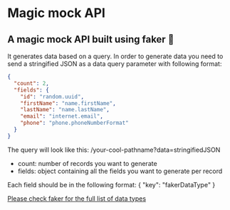 # Magic mock API

## A magic mock API built using faker 🧙‍

It generates data based on a query. In order to generate data you need to send a stringified JSON as a data query parameter with following format:

```json
{
  "count": 2,
  "fields": {
    "id": "random.uuid",
    "firstName": "name.firstName",
    "lastName": "name.lastName",
    "email": "internet.email",
    "phone": "phone.phoneNumberFormat"
  }
}
```

The query will look like this: /your-cool-pathname?data=stringifiedJSON

* count: number of records you want to generate
* fields: object containing all the fields you want to generate per record

Each field should be in the following format: { "key": "fakerDataType" }

[Please check faker for the full list of data types](http://marak.github.io/faker.js "Faker")

